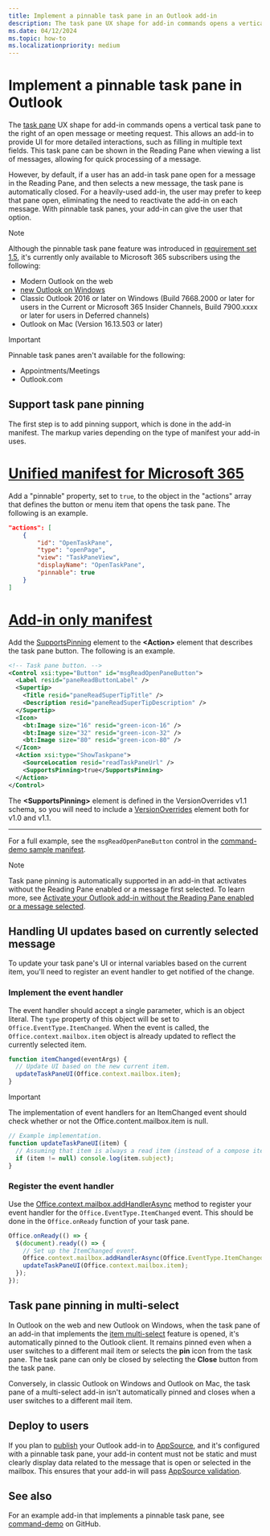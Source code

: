 ```yaml
---
title: Implement a pinnable task pane in an Outlook add-in
description: The task pane UX shape for add-in commands opens a vertical task pane to the right of an open message or meeting request, allowing the add-in to provide UI for more detailed interactions.
ms.date: 04/12/2024
ms.topic: how-to
ms.localizationpriority: medium
---
```


# Implement a pinnable task pane in Outlook

The [task pane](../design/add-in-commands.md#types-of-add-in-commands) UX shape for add-in commands opens a vertical task pane to the right of an open message or meeting request. This allows an add-in to provide UI for more detailed interactions, such as filling in multiple text fields. This task pane can be shown in the Reading Pane when viewing a list of messages, allowing for quick processing of a message.

However, by default, if a user has an add-in task pane open for a message in the Reading Pane, and then selects a new message, the task pane is automatically closed. For a heavily-used add-in, the user may prefer to keep that pane open, eliminating the need to reactivate the add-in on each message. With pinnable task panes, your add-in can give the user that option.

> [!NOTE]
> Although the pinnable task pane feature was introduced in [requirement set 1.5](/javascript/api/requirement-sets/outlook/requirement-set-1.5/outlook-requirement-set-1.5), it's currently only available to Microsoft 365 subscribers using the following:
>
> - Modern Outlook on the web
> - [new Outlook on Windows](https://support.microsoft.com/office/656bb8d9-5a60-49b2-a98b-ba7822bc7627)
> - Classic Outlook 2016 or later on Windows (Build 7668.2000 or later for users in the Current or Microsoft 365 Insider Channels, Build 7900.xxxx or later for users in Deferred channels)
> - Outlook on Mac (Version 16.13.503 or later)

> [!IMPORTANT]
> Pinnable task panes aren't available for the following:
>
> - Appointments/Meetings
> - Outlook.com

## Support task pane pinning

The first step is to add pinning support, which is done in the add-in manifest. The markup varies depending on the type of manifest your add-in uses.

# [Unified manifest for Microsoft 365](#tab/jsonmanifest)

Add a "pinnable" property, set to `true`, to the object in the "actions" array that defines the button or menu item that opens the task pane. The following is an example.

```json
"actions": [
    {
        "id": "OpenTaskPane",
        "type": "openPage",
        "view": "TaskPaneView",
        "displayName": "OpenTaskPane",
        "pinnable": true
    }
]
```

# [Add-in only manifest](#tab/xmlmanifest)

Add the [SupportsPinning](/javascript/api/manifest/action#supportspinning) element to the **\<Action\>** element that describes the task pane button. The following is an example.

```xml
<!-- Task pane button. -->
<Control xsi:type="Button" id="msgReadOpenPaneButton">
  <Label resid="paneReadButtonLabel" />
  <Supertip>
    <Title resid="paneReadSuperTipTitle" />
    <Description resid="paneReadSuperTipDescription" />
  </Supertip>
  <Icon>
    <bt:Image size="16" resid="green-icon-16" />
    <bt:Image size="32" resid="green-icon-32" />
    <bt:Image size="80" resid="green-icon-80" />
  </Icon>
  <Action xsi:type="ShowTaskpane">
    <SourceLocation resid="readTaskPaneUrl" />
    <SupportsPinning>true</SupportsPinning>
  </Action>
</Control>
```

The **\<SupportsPinning\>** element is defined in the VersionOverrides v1.1 schema, so you will need to include a [VersionOverrides](/javascript/api/manifest/versionoverrides) element both for v1.0 and v1.1.

---

For a full example, see the `msgReadOpenPaneButton` control in the [command-demo sample manifest](https://github.com/OfficeDev/outlook-add-in-command-demo/blob/master/command-demo-manifest.xml).

> [!NOTE]
> Task pane pinning is automatically supported in an add-in that activates without the Reading Pane enabled or a message first selected. To learn more, see [Activate your Outlook add-in without the Reading Pane enabled or a message selected](contextless.md).

## Handling UI updates based on currently selected message

To update your task pane's UI or internal variables based on the current item, you'll need to register an event handler to get notified of the change.

### Implement the event handler

The event handler should accept a single parameter, which is an object literal. The `type` property of this object will be set to `Office.EventType.ItemChanged`. When the event is called, the `Office.context.mailbox.item` object is already updated to reflect the currently selected item.

```js
function itemChanged(eventArgs) {
  // Update UI based on the new current item.
  updateTaskPaneUI(Office.context.mailbox.item);
}
```

> [!IMPORTANT]
> The implementation of event handlers for an ItemChanged event should check whether or not the Office.content.mailbox.item is null.
>
> ```js
> // Example implementation.
> function updateTaskPaneUI(item) {
>   // Assuming that item is always a read item (instead of a compose item).
>   if (item != null) console.log(item.subject);
> }
> ```

### Register the event handler

Use the [Office.context.mailbox.addHandlerAsync](/javascript/api/requirement-sets/outlook/preview-requirement-set/office.context.mailbox#methods) method to register your event handler for the `Office.EventType.ItemChanged` event. This should be done in the `Office.onReady` function of your task pane.

```js
Office.onReady(() => {
  $(document).ready(() => {
    // Set up the ItemChanged event.
    Office.context.mailbox.addHandlerAsync(Office.EventType.ItemChanged, itemChanged);
    updateTaskPaneUI(Office.context.mailbox.item);
  });
});
```

## Task pane pinning in multi-select

In Outlook on the web and new Outlook on Windows, when the task pane of an add-in that implements the [item multi-select](item-multi-select.md) feature is opened, it's automatically pinned to the Outlook client. It remains pinned even when a user switches to a different mail item or selects the **pin** icon from the task pane. The task pane can only be closed by selecting the **Close** button from the task pane.

Conversely, in classic Outlook on Windows and Outlook on Mac, the task pane of a multi-select add-in isn't automatically pinned and closes when a user switches to a different mail item.

## Deploy to users

If you plan to [publish](../publish/publish.md) your Outlook add-in to [AppSource](https://appsource.microsoft.com), and it's configured with a pinnable task pane, your add-in content must not be static and must clearly display data related to the message that is open or selected in the mailbox. This ensures that your add-in will pass [AppSource validation](/legal/marketplace/certification-policies).

## See also

For an example add-in that implements a pinnable task pane, see [command-demo](https://github.com/OfficeDev/outlook-add-in-command-demo) on GitHub.
